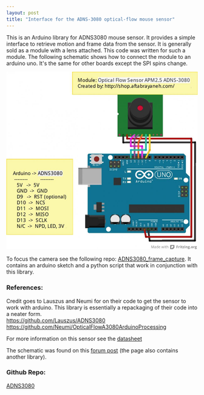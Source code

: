 ```yaml
---
layout: post
title: "Interface for the ADNS-3080 optical-flow mouse sensor"
---
```


This is an Arduino library for ADNS3080 mouse sensor. It provides a simple interface to retrieve motion and frame data from the sensor. It is generally sold as a module with a lens attached. This code was written for such a module. The following schematic shows how to connect the module to an arduino uno. It's the same for other boards except the SPI spins change. 

![image](https://raw.githubusercontent.com/RCmags/ADNS3080/main/extras/ADNS3080_arduino_wiring.jpg)

To focus the camera see the following repo: [ADNS3080_frame_capture](https://github.com/RCmags/ADNS3080_frame_capture). It contains an arduino sketch and a python script that work in conjunction with this library.  

### References:
Credit goes to Lauszus and Neumi for on their code to get the sensor to work with arduino. This library is essentially a repackaging of their code into a neater form.  
https://github.com/Lauszus/ADNS3080  
https://github.com/Neumi/OpticalFlowA3080ArduinoProcessing

For more information on this sensor see the [datasheet](https://people.ece.cornell.edu/land/courses/ece4760/FinalProjects/s2009/ncr6_wjw27/ncr6_wjw27/docs/adns_3080.pdf)

The schematic was found on this [forum post](http://forum.arduino.ir/8/21/391.html) (the page also contains another library).  

### Github Repo:
[ADNS3080](https://github.com/RCmags/ADNS3080)
